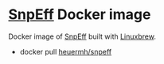 # [SnpEff](http://snpeff.sourceforge.net/) Docker image
Docker image of [SnpEff](http://snpeff.sourceforge.net/) built with [Linuxbrew](http://brew.sh/linuxbrew/).

 * docker pull [heuermh/snpeff](https://registry.hub.docker.com/u/heuermh/snpeff/)
